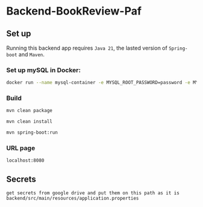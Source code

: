 # Backend-BookReview-Paf

## Set up

Running this backend app requires `Java 21`, the lasted version of `Spring-boot` and `Maven`.

### Set up mySQL in Docker:

```bash
docker run --name mysql-container -e MYSQL_ROOT_PASSWORD=password -e MYSQL_DATABASE=bookreview -p 3306:3306 -d mysql
```

### Build

```bash
mvn clean package
```

```bash
mvn clean install
```

```bash
mvn spring-boot:run
```

### URL page

```
localhost:8080
```

## Secrets

```
get secrets from google drive and put them on this path as it is
backend/src/main/resources/application.properties
```
